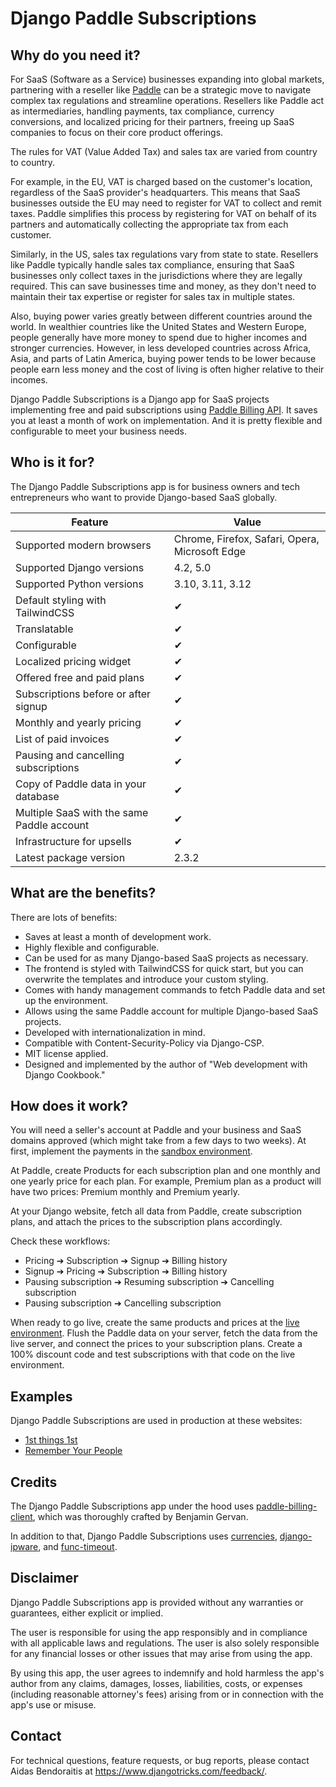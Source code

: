 # Django Paddle Subscriptions

## Why do you need it?

For SaaS (Software as a Service) businesses expanding into global markets, partnering with a reseller like [Paddle](https://www.paddle.com/) can be a strategic move to navigate complex tax regulations and streamline operations. Resellers like Paddle act as intermediaries, handling payments, tax compliance, currency conversions, and localized pricing for their partners, freeing up SaaS companies to focus on their core product offerings.

The rules for VAT (Value Added Tax) and sales tax are varied from country to country.

For example, in the EU, VAT is charged based on the customer's location, regardless of the SaaS provider's headquarters. This means that SaaS businesses outside the EU may need to register for VAT to collect and remit taxes. Paddle simplifies this process by registering for VAT on behalf of its partners and automatically collecting the appropriate tax from each customer.

Similarly, in the US, sales tax regulations vary from state to state. Resellers like Paddle typically handle sales tax compliance, ensuring that SaaS businesses only collect taxes in the jurisdictions where they are legally required. This can save businesses time and money, as they don't need to maintain their tax expertise or register for sales tax in multiple states.

Also, buying power varies greatly between different countries around the world. In wealthier countries like the United States and Western Europe, people generally have more money to spend due to higher incomes and stronger currencies. However, in less developed countries across Africa, Asia, and parts of Latin America, buying power tends to be lower because people earn less money and the cost of living is often higher relative to their incomes.

Django Paddle Subscriptions is a Django app for SaaS projects implementing free and paid subscriptions using [Paddle Billing API](https://developer.paddle.com/). It saves you at least a month of work on implementation. And it is pretty flexible and configurable to meet your business needs.

## Who is it for?

The Django Paddle Subscriptions app is for business owners and tech entrepreneurs who want to provide Django-based SaaS globally.

| Feature                                   | Value                                          |
|-------------------------------------------|------------------------------------------------|
| Supported modern browsers                 | Chrome, Firefox, Safari, Opera, Microsoft Edge |
| Supported Django versions                 | 4.2, 5.0                                       |
| Supported Python versions                 | 3.10, 3.11, 3.12                               |
| Default styling with TailwindCSS          | ✔︎                                              |
| Translatable                              | ✔︎                                              |
| Configurable                              | ✔︎                                              |
| Localized pricing widget                  | ✔︎                                              |
| Offered free and paid plans               | ✔︎                                              |
| Subscriptions before or after signup      | ✔︎                                              |
| Monthly and yearly pricing                | ✔︎                                              |
| List of paid invoices                     | ✔︎                                              |
| Pausing and cancelling subscriptions      | ✔︎                                              |
| Copy of Paddle data in your database      | ✔︎                                              |
| Multiple SaaS with the same Paddle account| ✔︎                                              |
| Infrastructure for upsells                | ✔︎                                              |
| Latest package version                    | 2.3.2                                          |

## What are the benefits?

There are lots of benefits:

- Saves at least a month of development work.
- Highly flexible and configurable.
- Can be used for as many Django-based SaaS projects as necessary.
- The frontend is styled with TailwindCSS for quick start, but you can overwrite the templates and introduce your custom styling.
- Comes with handy management commands to fetch Paddle data and set up the environment.
- Allows using the same Paddle account for multiple Django-based SaaS projects.
- Developed with internationalization in mind.
- Compatible with Content-Security-Policy via Django-CSP.
- MIT license applied.
- Designed and implemented by the author of "Web development with Django Cookbook."

## How does it work?

You will need a seller's account at Paddle and your business and SaaS domains approved (which might take from a few days to two weeks). At first, implement the payments in the [sandbox environment](https://sandbox-vendors.paddle.com/).

At Paddle, create Products for each subscription plan and one monthly and one yearly price for each plan. For example, Premium plan as a product will have two prices: Premium monthly and Premium yearly.

At your Django website, fetch all data from Paddle, create subscription plans, and attach the prices to the subscription plans accordingly.

Check these workflows:

- Pricing ➔ Subscription ➔ Signup ➔ Billing history
- Signup ➔ Pricing ➔ Subscription ➔ Billing history
- Pausing subscription ➔ Resuming subscription ➔ Cancelling subscription
- Pausing subscription ➔ Cancelling subscription

When ready to go live, create the same products and prices at the [live environment](https://vendors.paddle.com/). Flush the Paddle data on your server, fetch the data from the live server, and connect the prices to your subscription plans. Create a 100% discount code and test subscriptions with that code on the live environment.

## Examples

Django Paddle Subscriptions are used in production at these websites:

- [1st things 1st](https://www.1st-things-1st.com)
- [Remember Your People](https://remember-your-people.app/)

## Credits

The Django Paddle Subscriptions app under the hood uses [paddle-billing-client](https://github.com/websideproject/paddle-billing-client), which was thoroughly crafted by Benjamin Gervan.

In addition to that, Django Paddle Subscriptions uses [currencies](https://pypi.org/project/currencies/), [django-ipware](https://github.com/un33k/django-ipware), and [func-timeout](https://pypi.org/project/func-timeout/).

## Disclaimer

Django Paddle Subscriptions app is provided without any warranties or guarantees, either explicit or implied.

The user is responsible for using the app responsibly and in compliance with all applicable laws and regulations. The user is also solely responsible for any financial losses or other issues that may arise from using the app.

By using this app, the user agrees to indemnify and hold harmless the app's author from any claims, damages, losses, liabilities, costs, or expenses (including reasonable attorney's fees) arising from or in connection with the app's use or misuse.

## Contact

For technical questions, feature requests, or bug reports, please contact Aidas Bendoraitis at <https://www.djangotricks.com/feedback/>.
